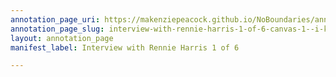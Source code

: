 ```yaml
---
annotation_page_uri: https://makenziepeacock.github.io/NoBoundaries/annotations/interview-with-rennie-harris-1-of-6-canvas-1--i-know--i-think-that-s-too-many--hunny-i-just--crosstalk-00-01-29-----.json
annotation_page_slug: interview-with-rennie-harris-1-of-6-canvas-1--i-know--i-think-that-s-too-many--hunny-i-just--crosstalk-00-01-29-----
layout: annotation_page
manifest_label: Interview with Rennie Harris 1 of 6

---
```

